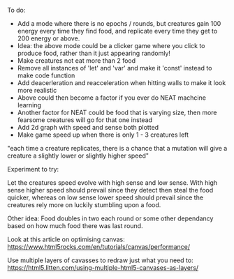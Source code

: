 To do:   
- Add a mode where there is no epochs / rounds, but creatures gain 100 energy every time they find food, and replicate every time they get to 200 energy or above.
- Idea: the above mode could be a clicker game where you click to produce food, rather than it just appearing randomly!
- Make creatures not eat more than 2 food
- Remove all instances of 'let' and 'var' and make it 'const' instead to make code function
- Add deacerleration and reacceleration when hitting walls to make it look more realistic
- Above could then become a factor if you ever do NEAT machcine learning
- Another factor for NEAT could be food that is varying size, then more fearsome creatures will go for that one  instead
- Add 2d graph with speed and sense both plotted
- Make game speed up when there is only 1 - 3 creatures left

"each time a creature replicates, there is a chance that a mutation will give a creature a slightly lower or slightly higher speed"

Experiment to try:   

Let the creatures speed evolve with high sense and low sense. With high sense higher speed should prevail since they detect then steal the food quicker, whereas on low sense lower speed should prevail since the creatures rely more on luckily stumbling upon a food.

Other idea:
Food doubles in two each round or some other dependancy based on how much food there was last round.

Look at this article on optimising canvas:
https://www.html5rocks.com/en/tutorials/canvas/performance/

Use multiple layers of cavasses to redraw just what you need to:
https://html5.litten.com/using-multiple-html5-canvases-as-layers/
